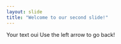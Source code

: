 ```yaml
---
layout: slide
title: "Welcome to our second slide!"
---
```

Your text oui
Use the left arrow to go back!
